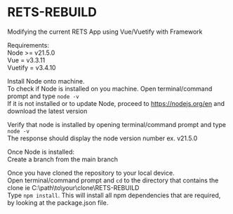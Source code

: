 # RETS-REBUILD
Modifying the current RETS App using Vue/Vuetify with Framework

Requirements:<br>
Node >= v21.5.0<br>
Vue = v3.3.11<br>
Vuetify = v3.4.10<br>

Install Node onto machine.<br>
To check if Node is installed on you machine. Open terminal/command prompt and type `node -v`<br>
If it is not installed or to update Node, proceed to https://nodejs.org/en and download the latest version<br>

Verify that node is installed by opening terminal/command prompt and type `node -v`<br>
The response should display the node version number ex. v21.5.0

Once Node is installed: <br>
Create a branch from the main branch<br>

Once you have cloned the repository to your local device.<br>
Open terminal/command prompt and `cd` to the directory that contains the clone ie C:\path\to\your\clone\RETS-REBUILD<br>
Type `npm install`. This will install all npm dependencies that are required, by looking at the package.json file.  




